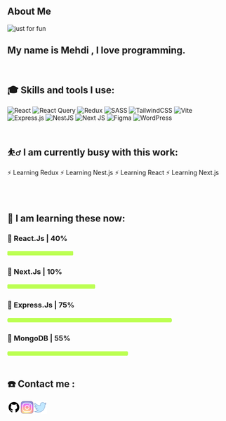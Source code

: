 ## About Me
<img src="https://github.com/jsbestpractice/jsbestpractice/assets/170256734/35522d99-6e8d-4fb0-a44e-862bb12cb534" alt="just for fun">

<h2 align="left">
  My name is Mehdi , I love programming.
</h2>
<br>

<h2 align="left">
  🎓 Skills and tools I use:
</h2>

![React](https://img.shields.io/badge/react-%2320232a.svg?style=for-the-badge&logo=react&logoColor=%2361DAFB)
![React Query](https://img.shields.io/badge/-React%20Query-FF4154?style=for-the-badge&logo=react%20query&logoColor=white)
![Redux](https://img.shields.io/badge/redux-%23593d88.svg?style=for-the-badge&logo=redux&logoColor=white)
![SASS](https://img.shields.io/badge/SASS-hotpink.svg?style=for-the-badge&logo=SASS&logoColor=white)
![TailwindCSS](https://img.shields.io/badge/tailwindcss-%2338B2AC.svg?style=for-the-badge&logo=tailwind-css&logoColor=white)
![Vite](https://img.shields.io/badge/vite-%23646CFF.svg?style=for-the-badge&logo=vite&logoColor=white)
![Express.js](https://img.shields.io/badge/express.js-%23404d59.svg?style=for-the-badge&logo=express&logoColor=%2361DAFB)
![NestJS](https://img.shields.io/badge/nestjs-%23E0234E.svg?style=for-the-badge&logo=nestjs&logoColor=white)
![Next JS](https://img.shields.io/badge/Next-black?style=for-the-badge&logo=next.js&logoColor=white)
![Figma](https://img.shields.io/badge/figma-%23F24E1E.svg?style=for-the-badge&logo=figma&logoColor=white)
![WordPress](https://img.shields.io/badge/WordPress-%23117AC9.svg?style=for-the-badge&logo=WordPress&logoColor=white)
<br><br>

<h2 align="left">
⛹️‍♂️ I am currently busy with this work:
</h2>
⚡️ Learning Redux
⚡️ Learning Nest.js
⚡️ Learning React
⚡️ Learning Next.js

<br><br>
<h2 align="left">🌱 I am learning these now:</h2>
<h3 align="left">🔮 React.Js | 40%</h3><img align="left" src="https://github.com/jsbestpractice/jsbestpractice/blob/main/images/bar.png" width="150px" height="16px">
<br>
<h3 align="left">🔮 Next.Js | 10%</h3><img align="left" src="https://github.com/jsbestpractice/jsbestpractice/blob/main/images/bar.png" width="200px" height="16px">
<br>
<h3 align="left">🔮 Express.Js | 75%</h3><img align="left" src="https://github.com/jsbestpractice/jsbestpractice/blob/main/images/bar.png" width="375px" height="16px">
<br>
<h3 align="left">🔮 MongoDB | 55%</h3><img align="left" src="https://github.com/jsbestpractice/jsbestpractice/blob/main/images/bar.png" width="275px" height="16px">
<br><br>


<h2 align="left"> ☎️ Contact me :</h2>
<a href="https://github.com/jsbestpractice">
  <img align="left" src="https://github.com/jsbestpractice/jsbestpractice/blob/main/images/github.png" alt="YouTube"></a>
<a href="https://t.me/beutifulidea"><img align="left" src="https://github.com/jsbestpractice/jsbestpractice/blob/main/images/instagram.png" alt="Instagram"></a> 
<a href="https://twitter.com/beutifulidea"><img align="left" src="https://github.com/jsbestpractice/jsbestpractice/blob/main/images/twitter.png" alt="Twitter"></a>




